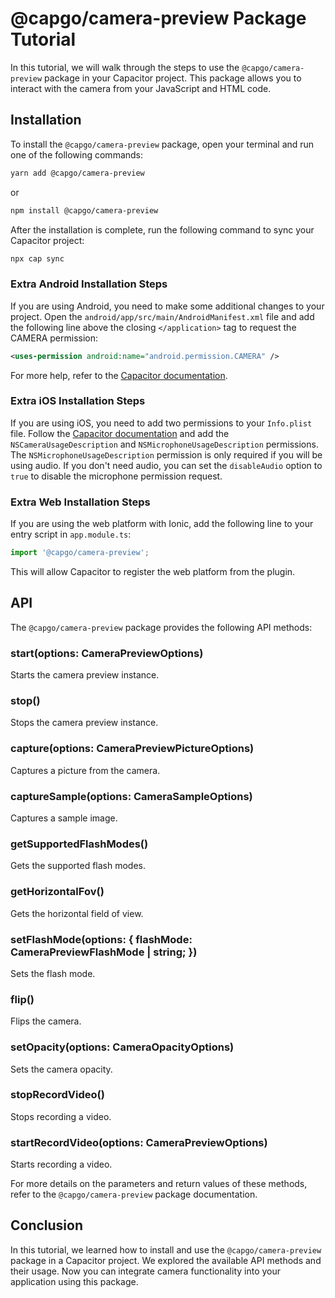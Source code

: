 # @capgo/camera-preview Package Tutorial

In this tutorial, we will walk through the steps to use the `@capgo/camera-preview` package in your Capacitor project. This package allows you to interact with the camera from your JavaScript and HTML code.

## Installation

To install the `@capgo/camera-preview` package, open your terminal and run one of the following commands:

```bash
yarn add @capgo/camera-preview
```

or

```bash
npm install @capgo/camera-preview
```

After the installation is complete, run the following command to sync your Capacitor project:

```bash
npx cap sync
```

### Extra Android Installation Steps

If you are using Android, you need to make some additional changes to your project. Open the `android/app/src/main/AndroidManifest.xml` file and add the following line above the closing `</application>` tag to request the CAMERA permission:

```xml
<uses-permission android:name="android.permission.CAMERA" />
```

For more help, refer to the [Capacitor documentation](https://capacitorjs.com/docs/android/configuration/#configuring-androidmanifestxml/).

### Extra iOS Installation Steps

If you are using iOS, you need to add two permissions to your `Info.plist` file. Follow the [Capacitor documentation](https://capacitorjs.com/docs/ios/configuration/#configuring-infoplist) and add the `NSCameraUsageDescription` and `NSMicrophoneUsageDescription` permissions. The `NSMicrophoneUsageDescription` permission is only required if you will be using audio. If you don't need audio, you can set the `disableAudio` option to `true` to disable the microphone permission request.

### Extra Web Installation Steps

If you are using the web platform with Ionic, add the following line to your entry script in `app.module.ts`:

```typescript
import '@capgo/camera-preview';
```

This will allow Capacitor to register the web platform from the plugin.

## API

The `@capgo/camera-preview` package provides the following API methods:

### start(options: CameraPreviewOptions)

Starts the camera preview instance.

### stop()

Stops the camera preview instance.

### capture(options: CameraPreviewPictureOptions)

Captures a picture from the camera.

### captureSample(options: CameraSampleOptions)

Captures a sample image.

### getSupportedFlashModes()

Gets the supported flash modes.

### getHorizontalFov()

Gets the horizontal field of view.

### setFlashMode(options: { flashMode: CameraPreviewFlashMode | string; })

Sets the flash mode.

### flip()

Flips the camera.

### setOpacity(options: CameraOpacityOptions)

Sets the camera opacity.

### stopRecordVideo()

Stops recording a video.

### startRecordVideo(options: CameraPreviewOptions)

Starts recording a video.

For more details on the parameters and return values of these methods, refer to the `@capgo/camera-preview` package documentation.

## Conclusion

In this tutorial, we learned how to install and use the `@capgo/camera-preview` package in a Capacitor project. We explored the available API methods and their usage. Now you can integrate camera functionality into your application using this package.
